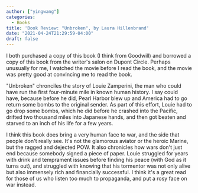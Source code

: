 ```yaml
---
author: ["yingwang"]
categories:
  - Books
title: 'Book Review: "Unbroken", by Laura Hillenbrand'
date: "2021-04-24T21:29:59-04:00"
draft: false
---
```


I both purchased a copy of this book (I think from Goodwill) and borrowed a copy
of this book from the writer's salon on Dupont Circle. Perhaps unusually for me,
I watched the movie before I read the book, and the movie was pretty good at
convincing me to read the book.

"Unbroken" chronciles the story of Louie Zamperini, the man who could have run
the first four-minute mile in known human history. I say could have, because
before he did, Pearl Harbor blew up and America had to go return some bombs to
the original sender. As part of this effort, Louie had to go drop some bombs,
which he did before he crashed into the Pacific, drifted two thousand miles into
Japanese hands, and then got beaten and starved to an inch of his life for a few
years.

I think this book does bring a very human face to war, and the side that people
don't really see. It's not the glamorous aviator or the heroic Marine, but the
ragged and dejected POW. It also chronicles how wars don't just end because
somebody signed a piece of paper. Louie struggled for years with drink and
temprament issues before finding his peace (with God as it turns out), and
struggled with knowing that his tormentor was not only alive but also immensely
rich and financially successful. I think it's a great read for those of us who
listen too much to propaganda, and put a rosy face on war instead.
